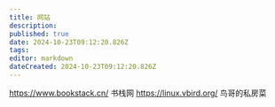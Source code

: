 ```yaml
---
title: 网站
description: 
published: true
date: 2024-10-23T09:12:20.826Z
tags: 
editor: markdown
dateCreated: 2024-10-23T09:12:20.826Z
---
```


https://www.bookstack.cn/ 书栈网
https://linux.vbird.org/ 鸟哥的私房菜